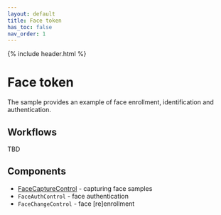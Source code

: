 ```yaml
---
layout: default
title: Face token
has_toc: false
nav_order: 1
---
```

{% include header.html %}  

# Face token

The sample provides an example of face enrollment, identification and authentication.

## Workflows

TBD

## Components

* [FaceCaptureControl](./faceCaptureControl.md) - capturing face samples
* `FaceAuthControl` - face authentication
* `FaceChangeControl` - face [re]enrollment


